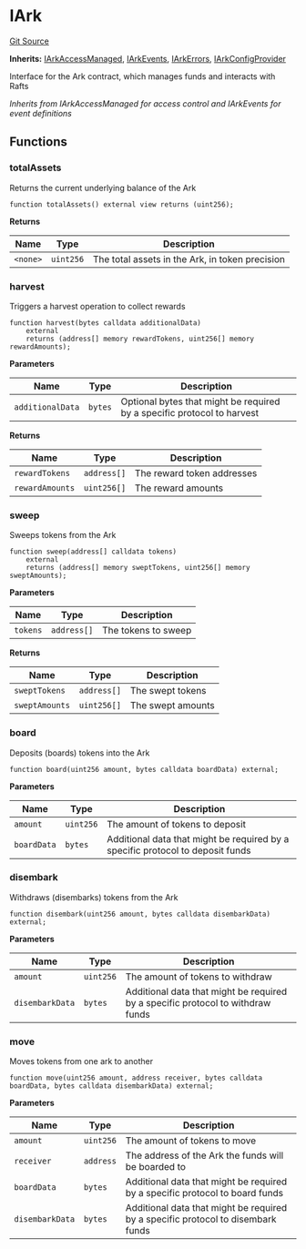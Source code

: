 # IArk
[Git Source](https://github.com/OasisDEX/summer-earn-protocol/blob/f5de2d90d66614e7bd59fd42a9d06b870fe474cd/src/interfaces/IArk.sol)

**Inherits:**
[IArkAccessManaged](/src/interfaces/IArkAccessManaged.sol/interface.IArkAccessManaged.md), [IArkEvents](/src/events/IArkEvents.sol/interface.IArkEvents.md), [IArkErrors](/src/errors/IArkErrors.sol/interface.IArkErrors.md), [IArkConfigProvider](/src/interfaces/IArkConfigProvider.sol/interface.IArkConfigProvider.md)

Interface for the Ark contract, which manages funds and interacts with Rafts

*Inherits from IArkAccessManaged for access control and IArkEvents for event definitions*


## Functions
### totalAssets

Returns the current underlying balance of the Ark


```solidity
function totalAssets() external view returns (uint256);
```
**Returns**

|Name|Type|Description|
|----|----|-----------|
|`<none>`|`uint256`|The total assets in the Ark, in token precision|


### harvest

Triggers a harvest operation to collect rewards


```solidity
function harvest(bytes calldata additionalData)
    external
    returns (address[] memory rewardTokens, uint256[] memory rewardAmounts);
```
**Parameters**

|Name|Type|Description|
|----|----|-----------|
|`additionalData`|`bytes`|Optional bytes that might be required by a specific protocol to harvest|

**Returns**

|Name|Type|Description|
|----|----|-----------|
|`rewardTokens`|`address[]`|The reward token addresses|
|`rewardAmounts`|`uint256[]`|The reward amounts|


### sweep

Sweeps tokens from the Ark


```solidity
function sweep(address[] calldata tokens)
    external
    returns (address[] memory sweptTokens, uint256[] memory sweptAmounts);
```
**Parameters**

|Name|Type|Description|
|----|----|-----------|
|`tokens`|`address[]`|The tokens to sweep|

**Returns**

|Name|Type|Description|
|----|----|-----------|
|`sweptTokens`|`address[]`|The swept tokens|
|`sweptAmounts`|`uint256[]`|The swept amounts|


### board

Deposits (boards) tokens into the Ark


```solidity
function board(uint256 amount, bytes calldata boardData) external;
```
**Parameters**

|Name|Type|Description|
|----|----|-----------|
|`amount`|`uint256`|The amount of tokens to deposit|
|`boardData`|`bytes`|Additional data that might be required by a specific protocol to deposit funds|


### disembark

Withdraws (disembarks) tokens from the Ark


```solidity
function disembark(uint256 amount, bytes calldata disembarkData) external;
```
**Parameters**

|Name|Type|Description|
|----|----|-----------|
|`amount`|`uint256`|The amount of tokens to withdraw|
|`disembarkData`|`bytes`|Additional data that might be required by a specific protocol to withdraw funds|


### move

Moves tokens from one ark to another


```solidity
function move(uint256 amount, address receiver, bytes calldata boardData, bytes calldata disembarkData) external;
```
**Parameters**

|Name|Type|Description|
|----|----|-----------|
|`amount`|`uint256`| The amount of tokens to move|
|`receiver`|`address`|The address of the Ark the funds will be boarded to|
|`boardData`|`bytes`|Additional data that might be required by a specific protocol to board funds|
|`disembarkData`|`bytes`|Additional data that might be required by a specific protocol to disembark funds|


